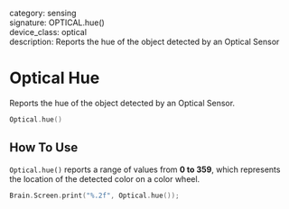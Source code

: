 category: sensing  
signature: OPTICAL.hue()  
device_class: optical  
description: Reports the hue of the object detected by an Optical Sensor  

# Optical Hue

Reports the hue of the object detected by an Optical Sensor.

```cpp
Optical.hue()
```

## How To Use

`Optical.hue()` reports a range of values from **0 to 359**, which represents the location of the detected color on a color wheel.

```cpp
Brain.Screen.print("%.2f", Optical.hue());
```

<advanced>
</advanced>







